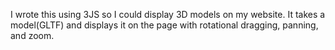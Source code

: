 I wrote this using 3JS so I could display 3D models on my website. It takes a model(GLTF) and displays it on the page with rotational dragging, panning, and zoom.
